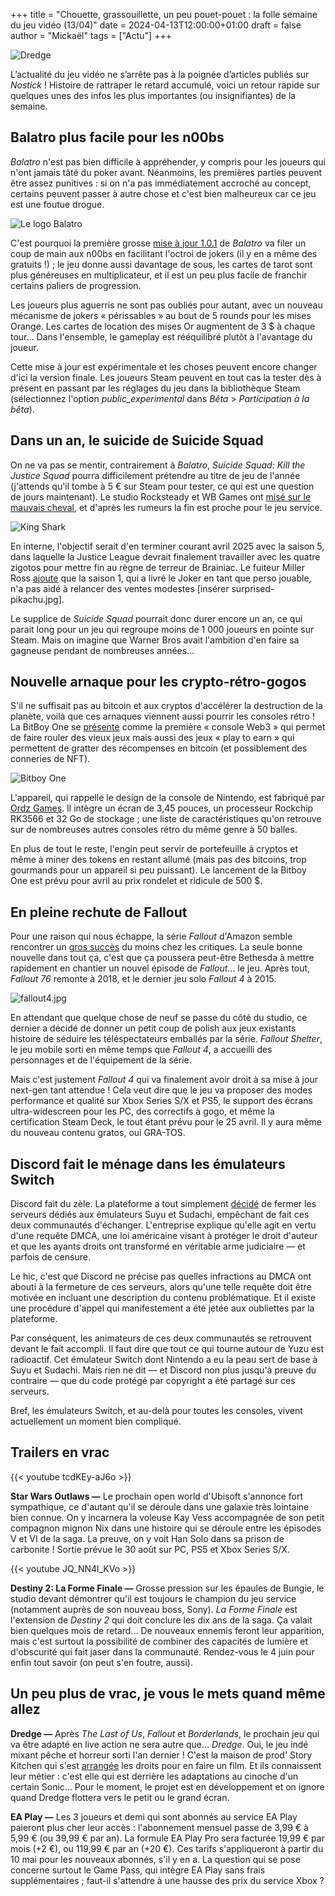 +++
title = "Chouette, grassouillette, un peu pouet-pouet : la folle semaine du jeu vidéo (13/04)"
date = 2024-04-13T12:00:00+01:00
draft = false
author = "Mickaël"
tags = ["Actu"]
+++ 

![Dredge](Dredge.jpg "En avant vers le week-end !")

L’actualité du jeu vidéo ne s’arrête pas à la poignée d’articles publiés sur *Nostick* ! Histoire de rattraper le retard accumulé, voici un retour rapide sur quelques unes des infos les plus importantes (ou insignifiantes) de la semaine.

## Balatro plus facile pour les n00bs

*Balatro* n'est pas bien difficile à appréhender, y compris pour les joueurs qui n'ont jamais tâté du poker avant. Néanmoins, les premières parties peuvent être assez punitives : si on n'a pas immédiatement accroché au concept, certains peuvent passer à autre chose et c'est bien malheureux car ce jeu est une foutue drogue.

![Le logo Balatro](balatro.jpg "Ne commencez pas.")

C'est pourquoi la première grosse [mise à jour 1.0.1](https://www.reddit.com/r/balatro/comments/1byktoa/101c_experimental_branch_is_live_on_steam/) de *Balatro* va filer un coup de main aux n00bs en facilitant l'octroi de jokers (il y en a même des gratuits !) ; le jeu donne aussi davantage de sous, les cartes de tarot sont plus généreuses en multiplicateur, et il est un peu plus facile de franchir certains paliers de progression.

Les joueurs plus aguerris ne sont pas oubliés pour autant, avec un nouveau mécanisme de jokers « périssables » au bout de 5 rounds pour les mises Orange. Les cartes de location des mises Or augmentent de 3 $ à chaque tour… Dans l'ensemble, le gameplay est rééquilibré plutôt à l'avantage du joueur. 

Cette mise à jour est expérimentale et les choses peuvent encore changer d'ici la version finale. Les joueurs Steam peuvent en tout cas la tester dès à présent en passant par les réglages du jeu dans la bibliothèque Steam (sélectionnez l'option *public_experimental* dans *Bêta* > *Participation à la bêta*).

## Dans un an, le suicide de Suicide Squad

On ne va pas se mentir, contrairement à *Balatro*, *Suicide Squad: Kill the Justice Squad* pourra difficilement prétendre au titre de jeu de l'année (j'attends qu'il tombe à 5 € sur Steam pour tester, ce qui est une question de jours maintenant). Le studio Rocksteady et WB Games ont [misé sur le mauvais cheval](https://nostick.fr/articles/2024/mars/suicidesquad/), et d'après les rumeurs la fin est proche pour le jeu service.

![King Shark](KingShark,jpg "King Shark a les crocs (pour un meilleur jeu).")

En interne, l'objectif serait d'en terminer courant avril 2025 avec la saison 5, dans laquelle la Justice League devrait finalement travailler avec les quatre zigotos pour mettre fin au règne de terreur de Brainiac. Le fuiteur Miller Ross [ajoute](https://twitter.com/mmmmmmmmiller/status/1776286368219451832) que la saison 1, qui a livré le Joker en tant que perso jouable, n'a pas aidé à relancer des ventes modestes [insérer surprised-pikachu.jpg].

Le supplice de *Suicide Squad* pourrait donc durer encore un an, ce qui parait long pour un jeu qui regroupe moins de 1 000 joueurs en pointe sur Steam. Mais on imagine que Warner Bros avait l'ambition d'en faire sa gagneuse pendant de nombreuses années…

## Nouvelle arnaque pour les crypto-rétro-gogos

S'il ne suffisait pas au bitcoin et aux cryptos d'accélérer la destruction de la planète, voilà que ces arnaques viennent aussi pourrir les consoles rétro ! La BitBoy One se [présente](https://decrypt.co/225056/bitcoin-gaming-handheld-holds-btc-farms-airdrops) comme la première « console Web3 » qui permet de faire rouler des vieux jeux mais aussi des jeux « play to earn » qui permettent de gratter des récompenses en bitcoin (et possiblement des conneries de NFT).

![Bitboy One](BitboyOne.jpg "Ils jouent sur ces machins en enfer.")

L'appareil, qui rappelle le design de la console de Nintendo, est fabriqué par [Ordz Games](https://www.ordz.games/). Il intègre un écran de 3,45 pouces, un processeur Rockchip RK3566 et 32 Go de stockage ; une liste de caractéristiques qu'on retrouve sur de nombreuses autres consoles rétro du même genre à 50 balles.

En plus de tout le reste, l'engin peut servir de portefeuille à cryptos et même à miner des tokens en restant allumé (mais pas des bitcoins, trop gourmands pour un appareil si peu puissant). Le lancement de la Bitboy One est prévu pour avril au prix rondelet et ridicule de 500 $.

## En pleine rechute de Fallout

Pour une raison qui nous échappe, la série *Fallout* d'Amazon semble rencontrer un [gros succès](https://www.metacritic.com/tv/fallout/) du moins chez les critiques. La seule bonne nouvelle dans tout ça, c'est que ça poussera peut-être Bethesda à mettre rapidement en chantier un nouvel épisode de *Fallout*… le jeu. Après tout, *Fallout 76* remonte à 2018, et le dernier jeu solo *Fallout 4* à 2015.

![fallout4.jpg](fallout4.jpg "Grouik.")

En attendant que quelque chose de neuf se passe du côté du studio, ce dernier a décidé de donner un petit coup de polish aux jeux existants histoire de séduire les téléspectateurs emballés par la série. *Fallout Shelter*, le jeu mobile sorti en même temps que *Fallout 4*, a accueilli des personnages et de l'équipement de la série.

Mais c'est justement *Fallout 4* qui va finalement avoir droit à sa mise à jour next-gen tant attendue ! Cela veut dire que le jeu va proposer des modes performance et qualité sur Xbox Series S/X et PS5, le support des écrans ultra-widescreen pour les PC, des correctifs à gogo, et même la certification Steam Deck, le tout étant prévu pour le 25 avril. Il y aura même du nouveau contenu gratos, oui GRA-TOS.

## Discord fait le ménage dans les émulateurs Switch

Discord fait du zèle. La plateforme a tout simplement [décidé](https://www.theverge.com/2024/4/11/24127545/discord-suyu-sudachi-server-shutdown-account-ban) de fermer les serveurs dédiés aux émulateurs Suyu et Sudachi, empêchant de fait ces deux communautés d'échanger. L'entreprise explique qu'elle agit en vertu d'une requête DMCA, une loi américaine visant à protéger le droit d'auteur et que les ayants droits ont transformé en véritable arme judiciaire — et parfois de censure.

Le hic, c'est que Discord ne précise pas quelles infractions au DMCA ont abouti à la fermeture de ces serveurs, alors qu'une telle requête doit être motivée en incluant une description du contenu problématique. Et il existe une procédure d'appel qui manifestement a été jetée aux oubliettes par la plateforme.

Par conséquent, les animateurs de ces deux communautés se retrouvent devant le fait accompli. Il faut dire que tout ce qui tourne autour de Yuzu est radioactif. Cet émulateur Switch dont Nintendo a eu la peau sert de base à Suyu et Sudachi. Mais rien ne dit — et Discord non plus jusqu'à preuve du contraire — que du code protégé par copyright a été partagé sur ces serveurs.

Bref, les émulateurs Switch, et au-delà pour toutes les consoles, vivent actuellement un moment bien compliqué.

## Trailers en vrac

{{< youtube tcdKEy-aJ6o >}} 

**Star Wars Outlaws —** Le prochain open world d'Ubisoft s'annonce fort sympathique, ce d'autant qu'il se déroule dans une galaxie très lointaine bien connue. On y incarnera la voleuse Kay Vess accompagnée de son petit compagnon mignon Nix dans une histoire qui se déroule entre les épisodes V et VI de la saga. La preuve, on y voit Han Solo dans sa prison de carbonite ! Sortie prévue le 30 août sur PC, PS5 et Xbox Series S/X.

{{< youtube JQ_NN4l_KVo >}} 

**Destiny 2: La Forme Finale —** Grosse pression sur les épaules de Bungie, le studio devant démontrer qu'il est toujours le champion du jeu service (notamment auprès de son nouveau boss, Sony). *La Forme Finale* est l'extension de *Destiny 2* qui doit conclure les dix ans de la saga. Ça valait bien quelques mois de retard… De nouveaux ennemis feront leur apparition, mais c'est surtout la possibilité de combiner des capacités de lumière et d'obscurité qui fait jaser dans la communauté. Rendez-vous le 4 juin pour enfin tout savoir (on peut s'en foutre, aussi).

## Un peu plus de vrac, je vous le mets quand même allez

**Dredge —** Après *The Last of Us*, *Fallout* et *Borderlands*, le prochain jeu qui va être adapté en live action ne sera autre que… *Dredge*. Oui, le jeu indé mixant pêche et horreur sorti l'an dernier ! C'est la maison de prod' Story Kitchen qui s'est [arrangée](https://variety.com/2024/film/news/dredge-live-action-movie-black-salt-story-kitchen-1235964426/) les droits pour en faire un film. Et ils connaissent leur métier : c'est elle qui est derrière les adaptations au cinoche d'un certain Sonic… Pour le moment, le projet est en développement et on ignore quand Dredge flottera vers le petit ou le grand écran.

**EA Play —** Les 3 joueurs et demi qui sont abonnés au service EA Play paieront plus cher leur accès : l'abonnement mensuel passe de 3,99 € à 5,99 € (ou 39,99 € par an). La formule EA Play Pro sera facturée 19,99 € par mois (+2 €), ou 119,99 € par an (+20 €). Ces tarifs s'appliqueront à partir du 10 mai pour les nouveaux abonnés, s'il y en a. La question qui se pose concerne surtout le Game Pass, qui intègre EA Play sans frais supplémentaires ; faut-il s'attendre à une hausse des prix du service Xbox ?